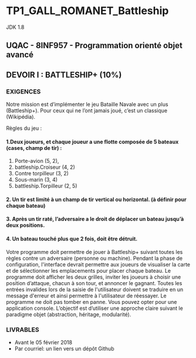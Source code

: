 # TP1_GALL_ROMANET_Battleship

JDK 1.8

## UQAC - 8INF957 - Programmation orienté objet avancé

## DEVOIR I : BATTLESHIP+ (10%)

### EXIGENCES
Notre mission est d’implémenter le jeu Bataille Navale avec un plus (Battleship+). Pour ceux qui ne l’ont jamais joué, c’est un classique (Wikipédia).

Règles du jeu :
#### 1.Deux joueurs, et chaque joueur a une flotte composée de 5 bateaux (cases, champ de tir) :
1. Porte-avion (5, 2), 
2. battleship.Croiseur (4, 2)
3. Contre torpilleur (3, 2)
4. Sous-marin (3, 4)
5. battleship.Torpilleur (2, 5)

#### 2. Un tir est limité à un champ de tir vertical ou horizontal. (à définir pour chaque bateau)

#### 3. Après un tir raté, l’adversaire a le droit de déplacer un bateau jusqu’à deux positions.

#### 4. Un bateau touché plus que 2 fois, doit être détruit.

Votre programme doit permettre de jouer à Battleship+ suivant toutes les règles contre un adversaire (personne ou machine). Pendant la phase de configuration,  l'interface  devrait  permettre  aux  joueurs  de  visualiser  la 
carte et de sélectionner les emplacements pour placer chaque bateau. Le programme doit afficher les deux grilles, inviter les joueurs à choisir une 
position d’attaque, chacun à son tour, et annoncer le gagnant.
Toutes  les  entrées  invalides  lors  de  la  saisie  de  l'utilisateur  doivent  se traduire  en  un  message  d'erreur  et  ainsi  permettre  à  l'utilisateur  de 
réessayer. Le programme ne doit pas tomber en panne. 
Vous pouvez opter pour une application console. L’objectif est d’utiliser une approche   claire   suivant   le   paradigme   objet   (abstraction,   héritage, 
modularité).

### LIVRABLES
* Avant le 05 février 2018
* Par courriel: un lien vers un dépôt Github
